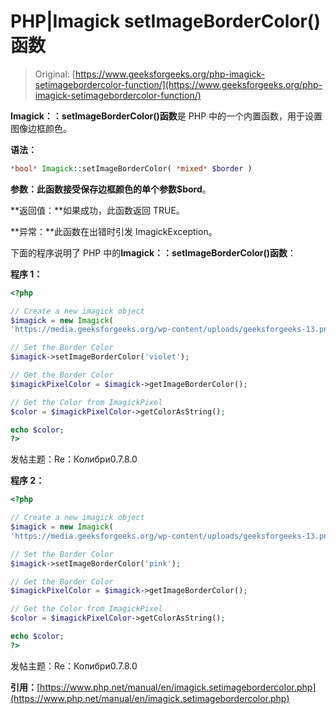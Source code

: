 # PHP|Imagick setImageBorderColor()函数

> Original: [https://www.geeksforgeeks.org/php-imagick-setimagebordercolor-function/](https://www.geeksforgeeks.org/php-imagick-setimagebordercolor-function/)

**Imagick：：setImageBorderColor()函数**是 PHP 中的一个内置函数，用于设置图像边框颜色。

**语法：**

```php
*bool* Imagick::setImageBorderColor( *mixed* $border )
```

**参数：**此函数接受保存边框颜色的单个参数**$bord**。

**返回值：**如果成功，此函数返回 TRUE。

**异常：**此函数在出错时引发 ImagickException。

下面的程序说明了 PHP 中的**Imagick：：setImageBorderColor()函数**：

**程序 1：**

```php
<?php

// Create a new imagick object
$imagick = new Imagick(
'https://media.geeksforgeeks.org/wp-content/uploads/geeksforgeeks-13.png');

// Set the Border Color
$imagick->setImageBorderColor('violet');

// Get the Border Color
$imagickPixelColor = $imagick->getImageBorderColor();

// Get the Color from ImagickPixel
$color = $imagickPixelColor->getColorAsString();

echo $color;
?>
```

发帖主题：Re：Колибри0.7.8.0

**程序 2：**

```php
<?php

// Create a new imagick object
$imagick = new Imagick(
'https://media.geeksforgeeks.org/wp-content/uploads/geeksforgeeks-13.png');

// Set the Border Color
$imagick->setImageBorderColor('pink');

// Get the Border Color
$imagickPixelColor = $imagick->getImageBorderColor();

// Get the Color from ImagickPixel
$color = $imagickPixelColor->getColorAsString();

echo $color;
?>
```

发帖主题：Re：Колибри0.7.8.0

**引用：**[https://www.php.net/manual/en/imagick.setimagebordercolor.php](https://www.php.net/manual/en/imagick.setimagebordercolor.php)